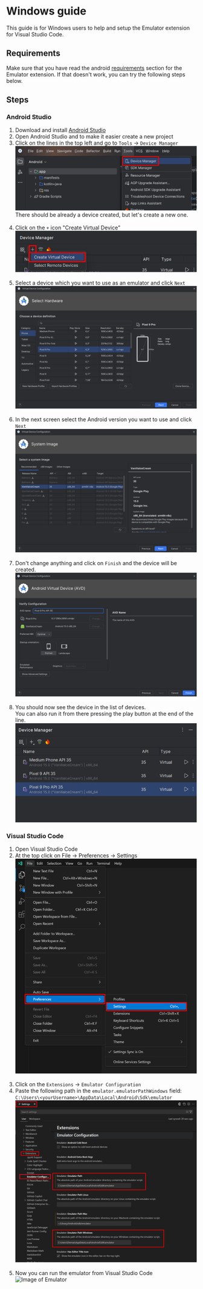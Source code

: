# Windows guide

This guide is for Windows users to help and setup the Emulator extension for Visual Studio Code.

## Requirements

Make sure that you have read the android [requirements](https://github.com/DiemasMichiels/emulator/blob/main/README.md#requirements) section for the Emulator extension.
If that doesn't work, you can try the following steps below.

## Steps

### Android Studio

1. Download and install [Android Studio](https://developer.android.com/studio)
2. Open Android Studio and to make it easier create a new project
3. Click on the lines in the top left and go to `Tools` -> `Device Manager`
   ![Device Manager](https://raw.githubusercontent.com/DiemasMichiels/emulator/main/images/adm.png)
   There should be already a device created, but let's create a new one.
   <br />
   <br />
4. Click on the `+` icon "Create Virtual Device"
   ![Create Virtual Device](https://raw.githubusercontent.com/DiemasMichiels/emulator/main/images/adm-add.png)
   <br />
   <br />
5. Select a device which you want to use as an emulator and click `Next`
   ![Create Virtual Device](https://raw.githubusercontent.com/DiemasMichiels/emulator/main/images/adm-add-1.png)
   <br />
   <br />
6. In the next screen select the Android version you want to use and click `Next`
   ![Create Virtual Device](https://raw.githubusercontent.com/DiemasMichiels/emulator/main/images/adm-add-2.png)
   <br />
   <br />
7. Don't change anything and click on `Finish` and the device will be created.  
    ![Create Virtual Device](https://raw.githubusercontent.com/DiemasMichiels/emulator/main/images/adm-add-3.png)
   <br />
   <br />
8. You should now see the device in the list of devices.  
    You can also run it from there pressing the play button at the end of the line.
   ![Create Virtual Device](https://raw.githubusercontent.com/DiemasMichiels/emulator/main/images/adm-added.png)

### Visual Studio Code

1. Open Visual Studio Code
2. At the top click on File -> Preferences -> Settings
   ![Settings](https://raw.githubusercontent.com/DiemasMichiels/emulator/main/images/vscode-settings.png)
   <br />
   <br />
3. Click on the `Extensions` -> `Emulator Configuration`
4. Paste the following path in the `emulator.emulatorPathWindows` field:  
   `C:\Users\<yourUsername>\AppData\Local\Android\Sdk\emulator`
   ![Settings](https://raw.githubusercontent.com/DiemasMichiels/emulator/main/images/vscode-settings-edit.png)
   <br />
   <br />
5. Now you can run the emulator from Visual Studio Code
   ![Image of Emulator](https://raw.githubusercontent.com/DiemasMichiels/emulator/main/images/emulator.gif)
